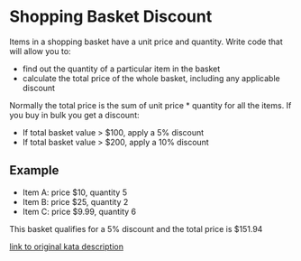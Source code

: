 # Shopping Basket Discount

Items in a shopping basket have a unit price and quantity. Write code that will allow you to:

- find out the quantity of a particular item in the basket
- calculate the total price of the whole basket, including any applicable discount

Normally the total price is the sum of unit price \* quantity for all the items. If you buy in bulk you get a discount:

- If total basket value > $100, apply a 5% discount
- If total basket value > $200, apply a 10% discount

## Example

- Item A: price $10, quantity 5
- Item B: price $25, quantity 2
- Item C: price $9.99, quantity 6

This basket qualifies for a 5% discount and the total price is $151.94

[link to original kata description](https://sammancoaching.org/kata_descriptions/shopping_basket.html)